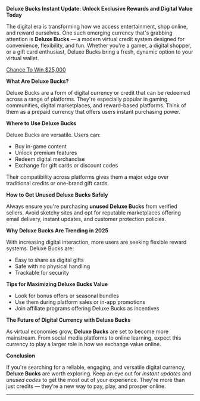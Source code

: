**Deluxe Bucks Instant Update: Unlock Exclusive Rewards and Digital Value Today**

The digital era is transforming how we access entertainment, shop online, and reward ourselves. One such emerging currency that's grabbing attention is **Deluxe Bucks** — a modern virtual credit system designed for convenience, flexibility, and fun. Whether you're a gamer, a digital shopper, or a gift card enthusiast, Deluxe Bucks bring a fresh, dynamic option to your virtual wallet.

[Chance To Win $25,000](https://smrturl.co/a/s4f603f7e94/10707?s1=)

**What Are Deluxe Bucks?**

Deluxe Bucks are a form of digital currency or credit that can be redeemed across a range of platforms. They're especially popular in gaming communities, digital marketplaces, and reward-based platforms. Think of them as a prepaid currency that offers users instant purchasing power.

**Where to Use Deluxe Bucks**

Deluxe Bucks are versatile. Users can:

* Buy in-game content
* Unlock premium features
* Redeem digital merchandise
* Exchange for gift cards or discount codes

Their compatibility across platforms gives them a major edge over traditional credits or one-brand gift cards.

**How to Get Unused Deluxe Bucks Safely**

Always ensure you're purchasing **unused Deluxe Bucks** from verified sellers. Avoid sketchy sites and opt for reputable marketplaces offering email delivery, instant updates, and customer protection policies.

**Why Deluxe Bucks Are Trending in 2025**

With increasing digital interaction, more users are seeking flexible reward systems. Deluxe Bucks are:

* Easy to share as digital gifts
* Safe with no physical handling
* Trackable for security

**Tips for Maximizing Deluxe Bucks Value**

* Look for bonus offers or seasonal bundles
* Use them during platform sales or in-app promotions
* Join affiliate programs offering Deluxe Bucks as incentives

**The Future of Digital Currency with Deluxe Bucks**

As virtual economies grow, **Deluxe Bucks** are set to become more mainstream. From social media platforms to online learning, expect this currency to play a larger role in how we exchange value online.

**Conclusion**

If you're searching for a reliable, engaging, and versatile digital currency, **Deluxe Bucks** are worth exploring. Keep an eye out for *instant updates* and *unused codes* to get the most out of your experience. They're more than just credits — they’re a new way to pay, play, and prosper online.

---
